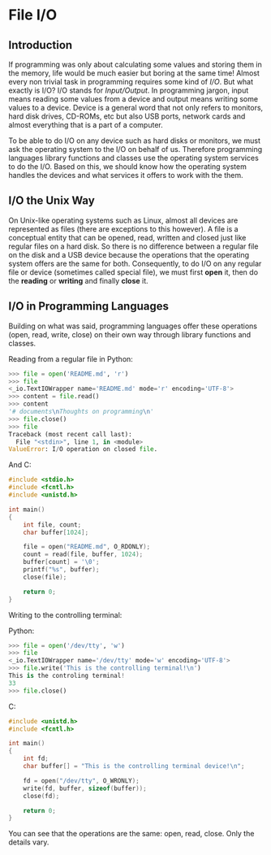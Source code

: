# File I/O

## Introduction

If programming was only about calculating some values and storing them in the
memory, life would be much easier but boring at the same time! Almost every non
trivial task in programming requires some kind of *I/O*. But what exactly is
I/O? I/O stands for *Input/Output*. In programming jargon, input means reading
some values from a device and output means writing some values to a device.
Device is a general word that not only refers to monitors, hard disk drives,
CD-ROMs, etc but also USB ports, network cards and almost everything that is a
part of a computer.

To be able to do I/O on any device such as hard disks or monitors, we must ask
the operating system to the I/O on behalf of us. Therefore programming
languages library functions and classes use the operating system services to do
the I/O. Based on this, we should know how the operating system handles the
devices and what services it offers to work with the them.

## I/O the Unix Way

On Unix-like operating systems such as Linux, almost all devices are
represented as files (there are exceptions to this however). A file is a
conceptual entity that can be opened, read, written and closed just like
regular files on a hard disk. So there is no difference between a regular file
on the disk and a USB device because the operations that the operating system
offers are the same for both. Consequently, to do I/O on any regular file or
device (sometimes called special file), we must first **open** it, then do the
**reading** or **writing** and finally **close** it.

## I/O in Programming Languages

Building on what was said, programming languages offer these operations (open,
read, write, close) on their own way through library functions and classes.

Reading from a regular file in Python:

```python
>>> file = open('README.md', 'r')
>>> file
<_io.TextIOWrapper name='README.md' mode='r' encoding='UTF-8'>
>>> content = file.read()
>>> content
'# documents\nThoughts on programming\n'
>>> file.close()
>>> file
Traceback (most recent call last):
  File "<stdin>", line 1, in <module>
ValueError: I/O operation on closed file.
```
And C:

```c
#include <stdio.h>
#include <fcntl.h>
#include <unistd.h>

int main()
{
    int file, count;
    char buffer[1024];

    file = open("README.md", O_RDONLY);
    count = read(file, buffer, 1024);
    buffer[count] = '\0';
    printf("%s", buffer);
    close(file);

    return 0;
}
```

Writing to the controlling terminal:

Python:

```python
>>> file = open('/dev/tty', 'w')
>>> file
<_io.TextIOWrapper name='/dev/tty' mode='w' encoding='UTF-8'>
>>> file.write('This is the controlling terminal!\n')
This is the controling terminal!
33
>>> file.close()
```

C:

```c
#include <unistd.h>
#include <fcntl.h>

int main()
{
	int fd;
	char buffer[] = "This is the controlling terminal device!\n";

	fd = open("/dev/tty", O_WRONLY);
	write(fd, buffer, sizeof(buffer));
	close(fd);

	return 0;
}
```

You can see that the operations are the same: open, read, close. Only the
details vary.

